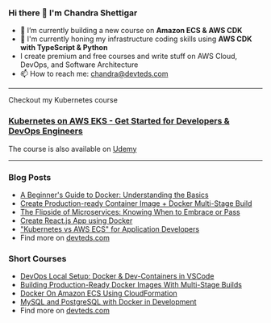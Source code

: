 ### Hi there 👋 I'm Chandra Shettigar

- 🔭 I’m currently building a new course on **Amazon ECS & AWS CDK**
- 🌱 I'm currently honing my infrastructure coding skills using **AWS CDK with TypeScript & Python**
- I create premium and free courses and write stuff on AWS Cloud, DevOps, and Software Architecture
- 📫 How to reach me: chandra@devteds.com

---- 

Checkout my Kubernetes course

### [Kubernetes on AWS EKS - Get Started for Developers & DevOps Engineers](https://www.devteds.com/kubernetes-course-aws-eks-terraform)

The course is also available on [Udemy](https://www.udemy.com/course/kubernetes-on-aws-eks-hands-on-guide-for-devs-devops/?referralCode=7D71BD33FF9E1FABCA32)

---- 

### Blog Posts

- [A Beginner's Guide to Docker: Understanding the Basics](https://www.devteds.com/beginners-guide-to-docker/)
- [Create Production-ready Container Image + Docker Multi-Stage Build](https://dev.to/shettigarc/create-production-ready-container-image-docker-multi-stage-build-3j0f)
- [The Flipside of Microservices: Knowing When to Embrace or Pass](https://www.devteds.com/microservices-when-to-embrace-or-pass/)
- [Create React.js App using Docker](https://www.devteds.com/create-react-app-with-docker/)
- ["Kubernetes vs AWS ECS" for Application Developers](https://medium.com/@shettigarc/kubernetes-vs-aws-ecs-for-application-developers-3afb10d1f050)
- Find more on [devteds.com](https://www.devteds.com/blog/)


### Short Courses

- [DevOps Local Setup: Docker & Dev-Containers in VSCode](https://www.devteds.com/devops-local-setup-with-docker-and-devcontainers-vscode/)
- [Building Production-Ready Docker Images With Multi-Stage Builds](https://www.devteds.com/multi-stage-docker-build-tutorial/)
- [Docker On Amazon ECS Using CloudFormation](https://www.devteds.com/docker-on-amazon-ecs-using-cloudformation/)
- [MySQL and PostgreSQL with Docker in Development](https://www.devteds.com/mysql-and-postgresql-with-docker-in-development/)
- Find more on [devteds.com](https://www.devteds.com/blog/)
